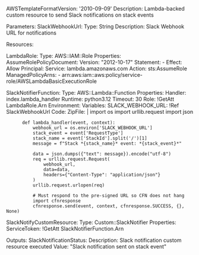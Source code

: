 AWSTemplateFormatVersion: '2010-09-09'
Description: Lambda-backed custom resource to send Slack notifications on stack events

Parameters:
  SlackWebhookUrl:
    Type: String
    Description: Slack Webhook URL for notifications

Resources:

  LambdaRole:
    Type: AWS::IAM::Role
    Properties:
      AssumeRolePolicyDocument:
        Version: "2012-10-17"
        Statement:
          - Effect: Allow
            Principal:
              Service: lambda.amazonaws.com
            Action: sts:AssumeRole
      ManagedPolicyArns:
        - arn:aws:iam::aws:policy/service-role/AWSLambdaBasicExecutionRole

  SlackNotifierFunction:
    Type: AWS::Lambda::Function
    Properties:
      Handler: index.lambda_handler
      Runtime: python3.12
      Timeout: 30
      Role: !GetAtt LambdaRole.Arn
      Environment:
        Variables:
          SLACK_WEBHOOK_URL: !Ref SlackWebhookUrl
      Code:
        ZipFile: |
          import os
          import urllib.request
          import json

          def lambda_handler(event, context):
              webhook_url = os.environ['SLACK_WEBHOOK_URL']
              stack_event = event['RequestType']
              stack_name = event['StackId'].split('/')[1]
              message = f"Stack *{stack_name}* event: *{stack_event}*"
              
              data = json.dumps({"text": message}).encode("utf-8")
              req = urllib.request.Request(
                  webhook_url,
                  data=data,
                  headers={"Content-Type": "application/json"}
              )
              urllib.request.urlopen(req)

              # Must respond to the pre-signed URL so CFN does not hang
              import cfnresponse
              cfnresponse.send(event, context, cfnresponse.SUCCESS, {}, None)

  SlackNotifyCustomResource:
    Type: Custom::SlackNotifier
    Properties:
      ServiceToken: !GetAtt SlackNotifierFunction.Arn

Outputs:
  SlackNotificationStatus:
    Description: Slack notification custom resource executed
    Value: "Slack notification sent on stack event"

